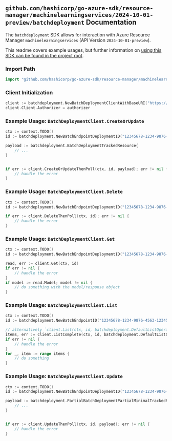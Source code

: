 
## `github.com/hashicorp/go-azure-sdk/resource-manager/machinelearningservices/2024-10-01-preview/batchdeployment` Documentation

The `batchdeployment` SDK allows for interaction with Azure Resource Manager `machinelearningservices` (API Version `2024-10-01-preview`).

This readme covers example usages, but further information on [using this SDK can be found in the project root](https://github.com/hashicorp/go-azure-sdk/tree/main/docs).

### Import Path

```go
import "github.com/hashicorp/go-azure-sdk/resource-manager/machinelearningservices/2024-10-01-preview/batchdeployment"
```


### Client Initialization

```go
client := batchdeployment.NewBatchDeploymentClientWithBaseURI("https://management.azure.com")
client.Client.Authorizer = authorizer
```


### Example Usage: `BatchDeploymentClient.CreateOrUpdate`

```go
ctx := context.TODO()
id := batchdeployment.NewBatchEndpointDeploymentID("12345678-1234-9876-4563-123456789012", "example-resource-group", "workspaceName", "batchEndpointName", "deploymentName")

payload := batchdeployment.BatchDeploymentTrackedResource{
	// ...
}


if err := client.CreateOrUpdateThenPoll(ctx, id, payload); err != nil {
	// handle the error
}
```


### Example Usage: `BatchDeploymentClient.Delete`

```go
ctx := context.TODO()
id := batchdeployment.NewBatchEndpointDeploymentID("12345678-1234-9876-4563-123456789012", "example-resource-group", "workspaceName", "batchEndpointName", "deploymentName")

if err := client.DeleteThenPoll(ctx, id); err != nil {
	// handle the error
}
```


### Example Usage: `BatchDeploymentClient.Get`

```go
ctx := context.TODO()
id := batchdeployment.NewBatchEndpointDeploymentID("12345678-1234-9876-4563-123456789012", "example-resource-group", "workspaceName", "batchEndpointName", "deploymentName")

read, err := client.Get(ctx, id)
if err != nil {
	// handle the error
}
if model := read.Model; model != nil {
	// do something with the model/response object
}
```


### Example Usage: `BatchDeploymentClient.List`

```go
ctx := context.TODO()
id := batchdeployment.NewBatchEndpointID("12345678-1234-9876-4563-123456789012", "example-resource-group", "workspaceName", "batchEndpointName")

// alternatively `client.List(ctx, id, batchdeployment.DefaultListOperationOptions())` can be used to do batched pagination
items, err := client.ListComplete(ctx, id, batchdeployment.DefaultListOperationOptions())
if err != nil {
	// handle the error
}
for _, item := range items {
	// do something
}
```


### Example Usage: `BatchDeploymentClient.Update`

```go
ctx := context.TODO()
id := batchdeployment.NewBatchEndpointDeploymentID("12345678-1234-9876-4563-123456789012", "example-resource-group", "workspaceName", "batchEndpointName", "deploymentName")

payload := batchdeployment.PartialBatchDeploymentPartialMinimalTrackedResourceWithProperties{
	// ...
}


if err := client.UpdateThenPoll(ctx, id, payload); err != nil {
	// handle the error
}
```
